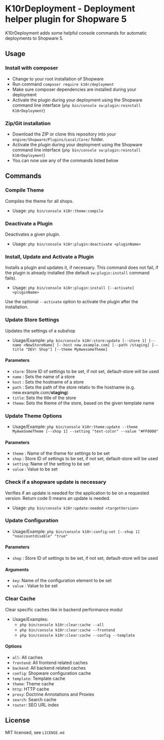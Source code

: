 # K10rDeployment - Deployment helper plugin for Shopware 5

K10rDeployment adds some helpful console commands for automatic deployments to Shopware 5.

## Usage
### Install with composer
* Change to your root installation of Shopware
* Run command `composer require k10r/deployment`
* Make sure composer dependencies are installed during your deployment
* Activate the plugin during your deployment using the Shopware command line interface (`php bin/console sw:plugin:reinstall K10rDeployment`)

### Zip/Git installation
* Download the ZIP or clone this repository into your `engine/Shopware/Plugins/Local/Core/` folder.
* Activate the plugin during your deployment using the Shopware command line interface (`php bin/console sw:plugin:reinstall K10rDeployment`)
* You can now use any of the commands listed below

## Commands
### Compile Theme
Compiles the theme for all shops.

* Usage: `php bin/console k10r:theme:compile`

### Deactivate a Plugin
Deactivates a given plugin.

* Usage: `php bin/console k10r:plugin:deactivate <pluginName>`

### Install, Update and Activate a Plugin
Installs a plugin and updates it, if necessary. This command does not fail, if the plugin is already installed (the default `sw:plugin:install` command fails).

* Usage: `php bin/console k10r:plugin:install [--activate] <pluginName>`

Use the optional `--activate` option to activate the plugin after the installation.

### Update Store Settings
Updates the settings of a subshop

* Usage/Example: `php bin/console k10r:store:update [--store 1] [--name <NewStoreName] [--host new.example.com] [--path /staging] [--title "DEV! Shop"] [--theme MyAwesomeTheme] `

#### Parameters
* `store`: Store ID of settings to be set, if not set, default-store will be used
* `name` : Sets the name of a store
* `host` : Sets the hostname of a store
* `path` : Sets the path of the store relativ to the hostname (e.g. new.example.com/__staging__)
* `title`: Sets the title of the store
* `theme`: Sets the theme of the store, based on the given template name

### Update Theme Options
* Usage/Example: `php bin/console k10r:theme:update --theme MyAweSomeTheme [--shop 1] --setting "text-color" --value "#FF0000"`

#### Parameters
* `theme`  : Name of the theme for settings to be set
* `shop`   : Store ID of settings to be set, if not set, default-store will be used
* `setting`: Name of the setting to be set
* `value`  : Value to be set

### Check if a shopware update is necessary
Verifies if an update is needed for the application to be on a requested version. Return code 0 means an update is needed.

* Usage: `php bin/console k10r:update:needed <targetVersion>`

### Update Configuration
* Usage/Example: `php bin/console k10r:config:set [--shop 1] "noaccountdisable" "true"`

#### Parameters
* `shop`   : Store ID of settings to be set, if not set, default-store will be used

#### Arguments
* `key`: Name of the configuration element to be set
* `value`  : Value to be set

### Clear Cache
Clear specific caches like in backend performance modul
* Usage/Examples: 
    * `php bin/console k10r:clear:cache --all`
    * `php bin/console k10r:clear:cache --frontend`
    * `php bin/console k10r:clear:cache --config --template`

#### Options
* `all`: All caches
* `frontend`: All frontend related caches
* `backend`: All backend related caches
* `config`: Shopware configuration cache
* `template`: Template cache
* `theme`: Theme cache
* `http`: HTTP cache
* `proxy`: Doctrine Annotations and Proxies
* `search`: Search cache
* `router`: SEO URL index

## License
MIT licensed, see `LICENSE.md`
